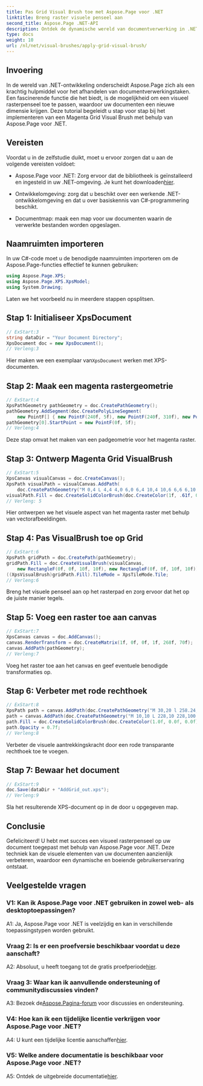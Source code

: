 ```yaml
---
title: Pas Grid Visual Brush toe met Aspose.Page voor .NET
linktitle: Breng raster visuele penseel aan
second_title: Aspose.Page .NET-API
description: Ontdek de dynamische wereld van documentverwerking in .NET met Aspose.Page. Leer hoe u een visueel rasterpenseel kunt toepassen voor visueel verbluffende documenten.
type: docs
weight: 10
url: /nl/net/visual-brushes/apply-grid-visual-brush/
---
```

## Invoering

In de wereld van .NET-ontwikkeling onderscheidt Aspose.Page zich als een krachtig hulpmiddel voor het afhandelen van documentverwerkingstaken. Een fascinerende functie die het biedt, is de mogelijkheid om een visueel rasterpenseel toe te passen, waardoor uw documenten een nieuwe dimensie krijgen. Deze tutorial begeleidt u stap voor stap bij het implementeren van een Magenta Grid Visual Brush met behulp van Aspose.Page voor .NET.

## Vereisten

Voordat u in de zelfstudie duikt, moet u ervoor zorgen dat u aan de volgende vereisten voldoet:

-  Aspose.Page voor .NET: Zorg ervoor dat de bibliotheek is geïnstalleerd en ingesteld in uw .NET-omgeving. Je kunt het downloaden[hier](https://releases.aspose.com/page/net/).

- Ontwikkelomgeving: zorg dat u beschikt over een werkende .NET-ontwikkelomgeving en dat u over basiskennis van C#-programmering beschikt.

- Documentmap: maak een map voor uw documenten waarin de verwerkte bestanden worden opgeslagen.

## Naamruimten importeren

In uw C#-code moet u de benodigde naamruimten importeren om de Aspose.Page-functies effectief te kunnen gebruiken:

```csharp
using Aspose.Page.XPS;
using Aspose.Page.XPS.XpsModel;
using System.Drawing;
```

Laten we het voorbeeld nu in meerdere stappen opsplitsen.

## Stap 1: Initialiseer XpsDocument

```csharp
// ExStart:3
string dataDir = "Your Document Directory";
XpsDocument doc = new XpsDocument();
// Verleng:3
```

 Hier maken we een exemplaar van`XpsDocument` werken met XPS-documenten.

## Stap 2: Maak een magenta rastergeometrie

```csharp
// ExStart:4
XpsPathGeometry pathGeometry = doc.CreatePathGeometry();
pathGeometry.AddSegment(doc.CreatePolyLineSegment(
    new PointF[] { new PointF(240f, 5f), new PointF(240f, 310f), new PointF(0f, 310f) }));
pathGeometry[0].StartPoint = new PointF(0f, 5f);
// Verleng:4
```

Deze stap omvat het maken van een padgeometrie voor het magenta raster.

## Stap 3: Ontwerp Magenta Grid VisualBrush

```csharp
// ExStart:5
XpsCanvas visualCanvas = doc.CreateCanvas();
XpsPath visualPath = visualCanvas.AddPath(
    doc.CreatePathGeometry("M 0,4 L 4,4 4,0 6,0 6,4 10,4 10,6 6,6 6,10 4,10 4,6 0,6 Z"));
visualPath.Fill = doc.CreateSolidColorBrush(doc.CreateColor(1f, .61f, 0.1f, 0.61f));
// Verleng: 5
```

Hier ontwerpen we het visuele aspect van het magenta raster met behulp van vectorafbeeldingen.

## Stap 4: Pas VisualBrush toe op Grid

```csharp
// ExStart:6
XpsPath gridPath = doc.CreatePath(pathGeometry);
gridPath.Fill = doc.CreateVisualBrush(visualCanvas,
    new RectangleF(0f, 0f, 10f, 10f), new RectangleF(0f, 0f, 10f, 10f));
((XpsVisualBrush)gridPath.Fill).TileMode = XpsTileMode.Tile;
// Verleng:6
```

Breng het visuele penseel aan op het rasterpad en zorg ervoor dat het op de juiste manier tegels.

## Stap 5: Voeg een raster toe aan canvas

```csharp
// ExStart:7
XpsCanvas canvas = doc.AddCanvas();
canvas.RenderTransform = doc.CreateMatrix(1f, 0f, 0f, 1f, 268f, 70f);
canvas.AddPath(pathGeometry);
// Verleng:7
```

Voeg het raster toe aan het canvas en geef eventuele benodigde transformaties op.

## Stap 6: Verbeter met rode rechthoek

```csharp
// ExStart:8
XpsPath path = canvas.AddPath(doc.CreatePathGeometry("M 30,20 l 258.24,0 0,56.64 -258.24,0 Z"));
path = canvas.AddPath(doc.CreatePathGeometry("M 10,10 L 228,10 228,100 10,100"));
path.Fill = doc.CreateSolidColorBrush(doc.CreateColor(1.0f, 0.0f, 0.0f));
path.Opacity = 0.7f;
// Verleng:8
```

Verbeter de visuele aantrekkingskracht door een rode transparante rechthoek toe te voegen.

## Stap 7: Bewaar het document

```csharp
// ExStart:9
doc.Save(dataDir + "AddGrid_out.xps");
// Verleng:9
```

Sla het resulterende XPS-document op in de door u opgegeven map.

## Conclusie

Gefeliciteerd! U hebt met succes een visueel rasterpenseel op uw document toegepast met behulp van Aspose.Page voor .NET. Deze techniek kan de visuele elementen van uw documenten aanzienlijk verbeteren, waardoor een dynamische en boeiende gebruikerservaring ontstaat.

## Veelgestelde vragen

### V1: Kan ik Aspose.Page voor .NET gebruiken in zowel web- als desktoptoepassingen?

A1: Ja, Aspose.Page voor .NET is veelzijdig en kan in verschillende toepassingstypen worden gebruikt.

### Vraag 2: Is er een proefversie beschikbaar voordat u deze aanschaft?

 A2: Absoluut, u heeft toegang tot de gratis proefperiode[hier](https://releases.aspose.com/).

### Vraag 3: Waar kan ik aanvullende ondersteuning of communitydiscussies vinden?

 A3: Bezoek de[Aspose.Pagina-forum](https://forum.aspose.com/c/page/39) voor discussies en ondersteuning.

### V4: Hoe kan ik een tijdelijke licentie verkrijgen voor Aspose.Page voor .NET?

 A4: U kunt een tijdelijke licentie aanschaffen[hier](https://purchase.aspose.com/temporary-license/).

### V5: Welke andere documentatie is beschikbaar voor Aspose.Page voor .NET?

 A5: Ontdek de uitgebreide documentatie[hier](https://reference.aspose.com/page/net/).